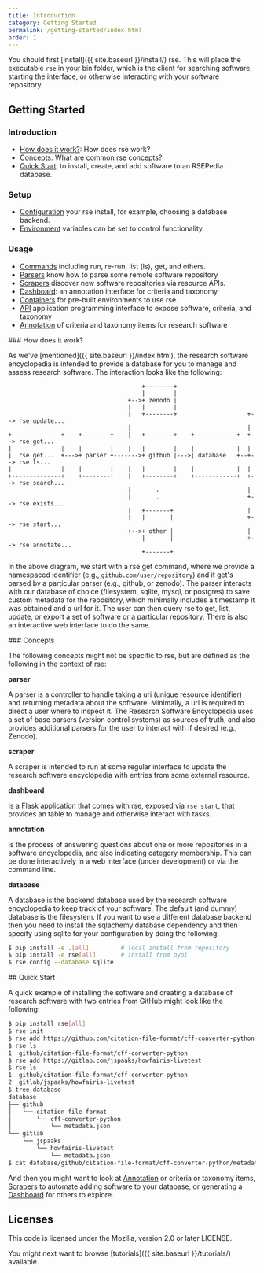 ```yaml
---
title: Introduction
category: Getting Started
permalink: /getting-started/index.html
order: 1
---
```


You should first [install]({{ site.baseurl }}/install/) rse.
This will place the executable `rse` in your bin folder, which is the client
for searching software, starting the interface, or otherwise interacting with
your software repository.

## Getting Started

### Introduction

 - [How does it work?](#how-does-it-work): How does rse work?
 - [Concepts](#concepts): What are common rse concepts?
 - [Quick Start](#quick-start): to install, create, and add software to an RSEPedia database.

### Setup

 - [Configuration](configure/) your rse install, for example, choosing a database backend.
 - [Environment](environment/) variables can be set to control functionality.

### Usage

 - [Commands](commands/) including run, re-run, list (ls), get, and others.
 - [Parsers](parsers/) know how to parse some remote software repository
 - [Scrapers](scrapers/) discover new software repositories via resource APIs.
 - [Dashboard](dashboard/): an annotation interface for criteria and taxonomy
 - [Containers](containers/) for pre-built environments to use rse.
 - [API](api/) application programming interface to expose software, criteria, and taxonomy
 - [Annotation](annotation/) of criteria and taxonomy items for research software

<a id="#how-does-it-work">
### How does it work?

As we've [mentioned]({{ site.baseurl }}/index.html), the research software encyclopedia
is intended to provide a database for you to manage and assess research software.
The interaction looks like the following:

```
                                      +--------+
                                      |        |
                                  +-->+ zenodo |
                                  |   |        |
                                  |   +--------+                    +--> rse update...
                                  |                                 |
+--------------+    +--------+    |   +--------+    +------------+  +--> rse get...
|              |    |        |    |   |        |    |            |  |
|  rse get...  +--->+ parser +------->+ github |--->| database   +--+--> rse ls...
|              |    |        |    |   |        |    |            |  |
+--------------+    +--------+    |   +--------+    +------------+  +--> rse search...
                                  |       .                         |
                                  |       .                         +--> rse exists...
                                  |   +-------+                     |
                                  |   |       |                     +--> rse start...
                                  +-->+ other |                     |
                                      |       |                     +--> rse annotate...
                                      +-------+

```

In the above diagram, we start with a rse get command, where we provide a namespaced 
identifier (e.g., `github.com/user/repository`) and it get's parsed by a particular
parser (e.g., github, or zenodo). The parser interacts with our database of choice
(filesystem, sqlite, mysql, or postgres) to save custom metadata for the repository,
which minimally includes a timestamp it was obtained and a url for it. The
user can then query rse to get, list, update, or export a set of software or a particular
repository. There is also an interactive web interface to do the same.

<a id="#concepts">
### Concepts

The following concepts might not be specific to rse, but are defined as the following
in the context of rse:

**parser**

A parser is a controller to handle taking a uri (unique resource identifier) and returning
metadata about the software. Minimally, a url is required to direct a user where to inspect it.
The Research Software Encyclopedia uses a set of base parsers (version
control systems) as sources of truth, and also provides additional parsers for the
user to interact with if desired (e.g., Zenodo).

**scraper**

A scraper is intended to run at some regular interface to update the research
software encyclopedia with entries from some external resource.

**dashboard**

Is a Flask application that comes with rse, exposed via `rse start`, that provides
an table to manage and otherwise interact with tasks.

**annotation**

Is the process of answering questions about one or more repositories in a software
encyclopedia, and also indicating category membership. This can be done interactively
in a web interface (under development) or via the command line.

**database**

A database is the backend database used by the research software encyclopedia to keep track
of your software. The default (and dummy)
database is the filesystem. If you want to use a different database backend then you need
to install the sqlachemy database dependency and then specify using 
sqlite for your configuration by doing the following:

```bash
$ pip install -e .[all]         # local install from repository
$ pip install -e rse[all]       # install from pypi
$ rse config --database sqlite
```

<a id="#quick-start">
## Quick Start

A quick example of installing the software and creating a database of research software with two entries from GitHub might look like the following:

```bash
$ pip install rse[all]
$ rse init
$ rse add https://github.com/citation-file-format/cff-converter-python
$ rse ls
1  github/citation-file-format/cff-converter-python
$ rse add https://gitlab.com/jspaaks/howfairis-livetest
$ rse ls
1  github/citation-file-format/cff-converter-python
2  gitlab/jspaaks/howfairis-livetest
$ tree database
database
├── github
│   └── citation-file-format
│       └── cff-converter-python
│           └── metadata.json
└── gitlab
    └── jspaaks
        └── howfairis-livetest
            └── metadata.json
$ cat database/github/citation-file-format/cff-converter-python/metadata.json 
```

And then you might want to look at [Annotation](annotation/) or criteria or taxonomy items,
[Scrapers](scrapers/) to automate adding software to your database, or generating
a [Dashboard](dashboard/) for others to explore.

## Licenses

This code is licensed under the Mozilla, version 2.0 or later LICENSE.

You might next want to browse [tutorials]({{ site.baseurl }}/tutorials/) available.
